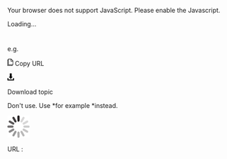 Your browser does not support JavaScript. Please enable the Javascript.

Loading...

# 

e.g.

![Copy URL](eg_files/Copy.png)
Copy URL

![Download](eg_files/Download.png)

Download topic

Don't use. Use *for example *instead. 

![In progress](eg_files/activity-large.gif)

URL :
